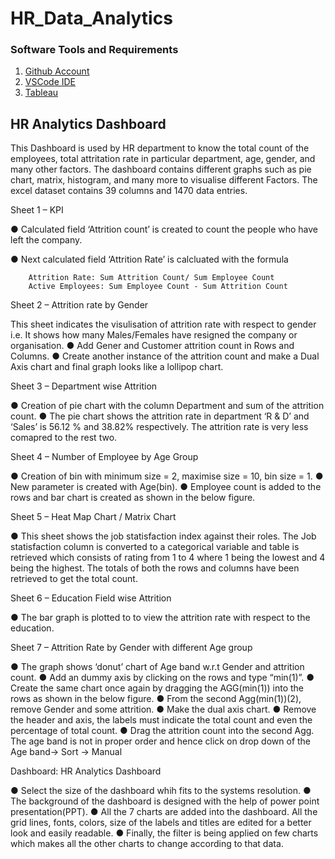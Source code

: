 # HR_Data_Analytics

### Software Tools and Requirements

1. [Github Account](https://github.com)
2. [VSCode IDE](https://code.visualstudio.com)
3. [Tableau](https://tableau.com)

## HR Analytics Dashboard

This Dashboard is used by HR department to know the total count of the employees, total attritation rate in particular department, age, gender, and many other factors. The dashboard contains different graphs such as pie chart, matrix, histogram, and many more to visualise different Factors. The excel dataset contains 39 columns and 1470 data entries.

Sheet 1 – KPI

●	Calculated field ‘Attrition count’ is created to count the people who have left the company.

●	Next calculated field ‘Attrition Rate’ is calcluated with the formula

 		Attrition Rate: Sum Attrition Count/ Sum Employee Count
		Active Employees: Sum Employee Count - Sum Attrition Count

Sheet 2 – Attrition rate by Gender

This sheet indicates the visulisation of attrition rate with respect to gender i.e. It shows how many Males/Females have resigned the company or organisation. 
●	Add Gener and Customer attrition count in Rows and Columns. 
●	Create another instance of the attrition count and make a Dual Axis chart and final graph looks like a lollipop chart.


Sheet 3 – Department wise Attrition

●	Creation of pie chart with the column Department and sum of the attrition count.
●	The pie chart shows the attrition rate in department ‘R & D’ and ‘Sales’ is 56.12 % and 38.82% respectively. The attrition rate is very less comapred to the rest two.


Sheet 4 – Number of Employee by Age Group

●	Creation of bin with minimum size = 2, maximise size = 10, bin size = 1.
●	New parameter is created with Age(bin).
●	Employee count is added to the rows and bar chart is created as shown in the below figure.

Sheet 5 – Heat Map Chart / Matrix Chart

●	This sheet shows the job statisfaction index against their roles. The Job statisfaction column is converted to a categorical variable and table is retrieved which consists of rating from 1 to 4 where 1 being the lowest and 4 being the highest. The totals of both the rows and columns have been retrieved to get the total count.

Sheet 6  – Education Field wise Attrition

●	The bar graph is plotted to to view the attrition rate with respect to the education.

Sheet 7  – Attrition Rate by Gender with different Age group

●	The graph shows ‘donut’ chart of Age band w.r.t Gender and attrition count.
●	Add an dummy axis by clicking on the rows and type “min(1)”.
●	Create the same chart once again by dragging the AGG(min(1)) into the rows as shown in the below figure.
●         From the second Agg(min(1))(2), remove Gender and some attrition.
●	Make the dual axis chart.
●	Remove the header and axis, the labels must indicate the total count and even the percentage of total count.
●	Drag the attrition count into the second Agg. The age band is not in proper order and hence click on drop down of the Age band-> Sort -> Manual 

Dashboard: HR Analytics Dashboard

●	Select the size of the dashboard whih fits to the systems resolution.
●	The background of the dashboard is designed with the help of power point presentation(PPT).
●	All the 7 charts are added into the dashboard. All the grid lines, fonts, colors, size of the labels and titles are edited for a better look and easily readable.
●	Finally, the filter is being applied on few charts which makes all the other charts to change according to that data.












          





